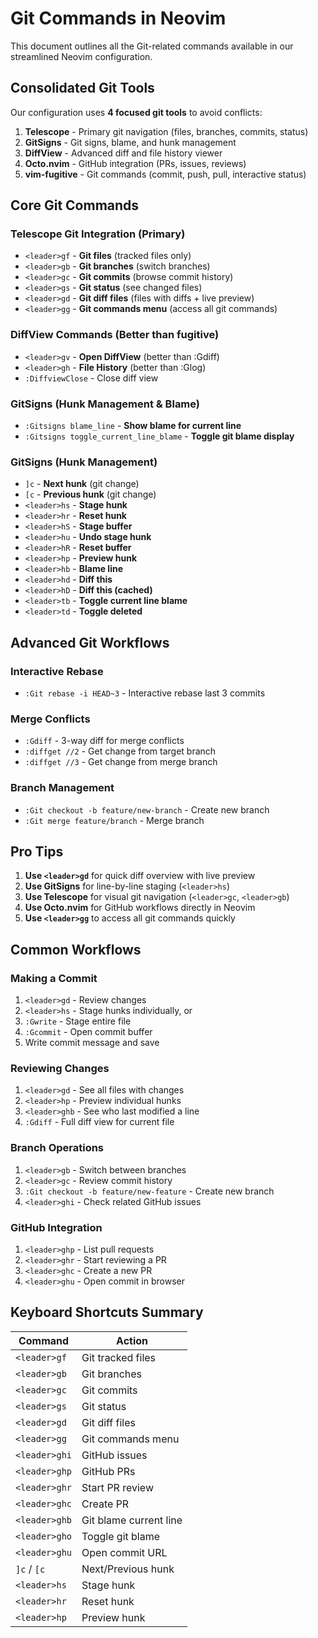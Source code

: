 # Git Commands in Neovim

This document outlines all the Git-related commands available in our streamlined Neovim configuration.

## **Consolidated Git Tools**

Our configuration uses **4 focused git tools** to avoid conflicts:
1. **Telescope** - Primary git navigation (files, branches, commits, status)
2. **GitSigns** - Git signs, blame, and hunk management
3. **DiffView** - Advanced diff and file history viewer
4. **Octo.nvim** - GitHub integration (PRs, issues, reviews)
5. **vim-fugitive** - Git commands (commit, push, pull, interactive status)

## **Core Git Commands**

### **Telescope Git Integration (Primary)**
- `<leader>gf` - **Git files** (tracked files only)
- `<leader>gb` - **Git branches** (switch branches)  
- `<leader>gc` - **Git commits** (browse commit history)
- `<leader>gs` - **Git status** (see changed files)
- `<leader>gd` - **Git diff files** (files with diffs + live preview)
- `<leader>gg` - **Git commands menu** (access all git commands)

### **DiffView Commands (Better than fugitive)**
- `<leader>gv` - **Open DiffView** (better than :Gdiff)
- `<leader>gh` - **File History** (better than :Glog)
- `:DiffviewClose` - Close diff view

### **GitSigns (Hunk Management & Blame)**
- `:Gitsigns blame_line` - **Show blame for current line**
- `:Gitsigns toggle_current_line_blame` - **Toggle git blame display**

### **GitSigns (Hunk Management)**
- `]c` - **Next hunk** (git change)
- `[c` - **Previous hunk** (git change)
- `<leader>hs` - **Stage hunk**
- `<leader>hr` - **Reset hunk**
- `<leader>hS` - **Stage buffer**
- `<leader>hu` - **Undo stage hunk**
- `<leader>hR` - **Reset buffer**
- `<leader>hp` - **Preview hunk**
- `<leader>hb` - **Blame line**
- `<leader>hd` - **Diff this**
- `<leader>hD` - **Diff this (cached)**
- `<leader>tb` - **Toggle current line blame**
- `<leader>td` - **Toggle deleted**

## **Advanced Git Workflows**

### **Interactive Rebase**
- `:Git rebase -i HEAD~3` - Interactive rebase last 3 commits

### **Merge Conflicts**
- `:Gdiff` - 3-way diff for merge conflicts
- `:diffget //2` - Get change from target branch
- `:diffget //3` - Get change from merge branch

### **Branch Management**
- `:Git checkout -b feature/new-branch` - Create new branch
- `:Git merge feature/branch` - Merge branch

## **Pro Tips**

1. **Use `<leader>gd`** for quick diff overview with live preview
2. **Use GitSigns** for line-by-line staging (`<leader>hs`)
3. **Use Telescope** for visual git navigation (`<leader>gc`, `<leader>gb`)
4. **Use Octo.nvim** for GitHub workflows directly in Neovim
5. **Use `<leader>gg`** to access all git commands quickly

## **Common Workflows**

### **Making a Commit**
1. `<leader>gd` - Review changes
2. `<leader>hs` - Stage hunks individually, or
3. `:Gwrite` - Stage entire file
4. `:Gcommit` - Open commit buffer
5. Write commit message and save

### **Reviewing Changes**
1. `<leader>gd` - See all files with changes
2. `<leader>hp` - Preview individual hunks
3. `<leader>ghb` - See who last modified a line
4. `:Gdiff` - Full diff view for current file

### **Branch Operations**
1. `<leader>gb` - Switch between branches
2. `<leader>gc` - Review commit history
3. `:Git checkout -b feature/new-feature` - Create new branch
4. `<leader>ghi` - Check related GitHub issues

### **GitHub Integration**
1. `<leader>ghp` - List pull requests
2. `<leader>ghr` - Start reviewing a PR
3. `<leader>ghc` - Create a new PR
4. `<leader>ghu` - Open commit in browser

## **Keyboard Shortcuts Summary**

| Command | Action |
|---------|--------|
| `<leader>gf` | Git tracked files |
| `<leader>gb` | Git branches |
| `<leader>gc` | Git commits |
| `<leader>gs` | Git status |
| `<leader>gd` | Git diff files |
| `<leader>gg` | Git commands menu |
| `<leader>ghi` | GitHub issues |
| `<leader>ghp` | GitHub PRs |
| `<leader>ghr` | Start PR review |
| `<leader>ghc` | Create PR |
| `<leader>ghb` | Git blame current line |
| `<leader>gho` | Toggle git blame |
| `<leader>ghu` | Open commit URL |
| `]c` / `[c` | Next/Previous hunk |
| `<leader>hs` | Stage hunk |
| `<leader>hr` | Reset hunk |
| `<leader>hp` | Preview hunk |